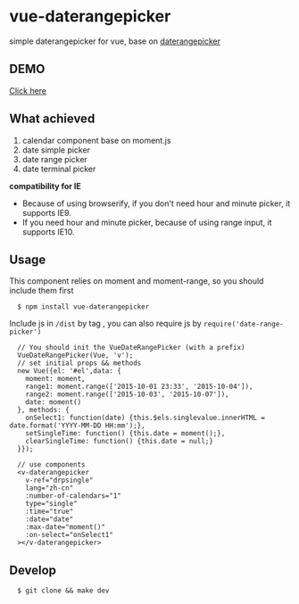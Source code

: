 # vue-daterangepicker
simple daterangepicker for vue, base on [daterangepicker](https://github.com/ElemeFE/daterangepicker)

## DEMO
[Click here](http://youngerheart.github.io/vue-daterangepicker/)

## What achieved 
1. calendar component base on moment.js
2. date simple picker
3. date range picker
4. date terminal picker

**compatibility for IE**

* Because of using browserify, if you don't need hour and minute picker, it supports IE9.
* If you need hour and minute picker, because of using range input, it supports IE10.

## Usage

This component relies on moment and moment-range, so you should include them first

      $ npm install vue-daterangepicker

Include js in `/dist` by tag , you can also require js by `require('date-range-picker')`

      // You should init the VueDateRangePicker (with a prefix)
      VueDateRangePicker(Vue, 'v');
      // set initial props && methods
      new Vue({el: '#el',data: {
        moment: moment,
        range1: moment.range(['2015-10-01 23:33', '2015-10-04']),
        range2: moment.range(['2015-10-03', '2015-10-07']),
        date: moment()
      }, methods: {
        onSelect1: function(date) {this.$els.singlevalue.innerHTML = date.format('YYYY-MM-DD HH:mm');},
        setSingleTime: function() {this.date = moment();},
        clearSingleTime: function() {this.date = null;}
      }});

      // use components
      <v-daterangepicker
        v-ref="drpsingle"
        lang="zh-cn"
        :number-of-calendars="1"
        type="single"
        :time="true"
        :date="date"
        :max-date="moment()"
        :on-select="onSelect1"
      ></v-daterangepicker>

## Develop

      $ git clone && make dev
